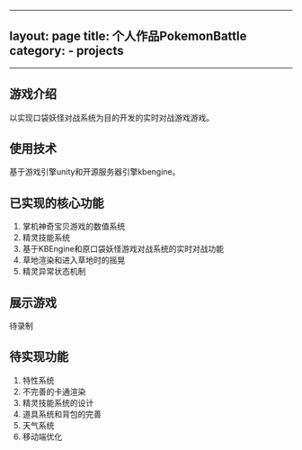 ﻿
---
layout: page
title: 个人作品PokemonBattle
category: 
    - projects
---

----------
## 游戏介绍
以实现口袋妖怪对战系统为目的开发的实时对战游戏游戏。

## 使用技术
基于游戏引擎unity和开源服务器引擎kbengine。

## 已实现的核心功能

 1. 掌机神奇宝贝游戏的数值系统
 2. 精灵技能系统
 3. 基于KBEngine和原口袋妖怪游戏对战系统的实时对战功能
 4. 草地渲染和进入草地时的摇晃
 5. 精灵异常状态机制
 
## 展示游戏
待录制

## 待实现功能

 1. 特性系统
 2. 不完善的卡通渲染
 3. 精灵技能系统的设计
 4. 道具系统和背包的完善
 5. 天气系统
 6. 移动端优化



